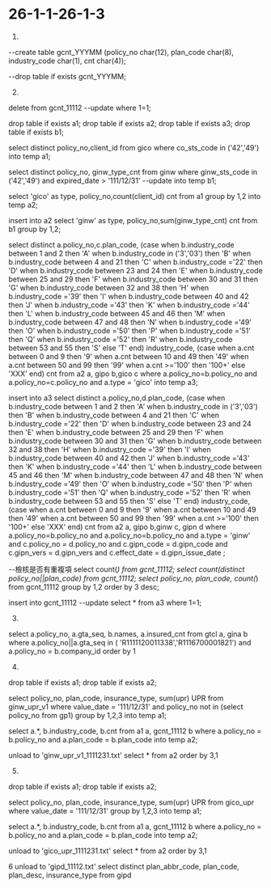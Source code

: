 # 26-1-1-26-1-3

1.
--create table gcnt_YYYMM
(policy_no            char(12),
plan_code            char(8),
industry_code        char(1),
cnt                  char(4));


--drop table if exists gcnt_YYYMM;

2.
delete from gcnt_11112  --update
where 1=1;

drop table if exists a1;
drop table if exists a2;
drop table if exists a3;
drop table if exists b1;


select distinct policy_no,client_id
from gico
where co_sts_code in ('42','49')
into temp a1;

select distinct policy_no, ginw_type_cnt
from ginw
where ginw_sts_code in ('42','49')
and expired_date > '111/12/31'  --update
into temp b1;

select 'gico' as type, policy_no,count(client_id) cnt
from a1
group by 1,2
into temp a2;

insert into a2
select 'ginw' as type, policy_no,sum(ginw_type_cnt) cnt
from b1
group by 1,2;

select distinct 
a.policy_no,c.plan_code,
(case when b.industry_code between 1 and 2 then 'A'
when b.industry_code in ('3','03') then 'B'
when b.industry_code between 4 and 21 then 'C'
when b.industry_code ='22' then 'D'
when b.industry_code between 23 and 24 then 'E'
when b.industry_code between 25 and 29 then 'F'
when b.industry_code between 30 and 31 then 'G'
when b.industry_code between 32 and 38 then 'H'
when b.industry_code ='39' then 'I'
when b.industry_code between 40 and 42 then 'J'
when b.industry_code ='43' then 'K'
when b.industry_code ='44' then 'L'
when b.industry_code between 45 and 46 then 'M'
when b.industry_code between 47 and 48 then 'N'
when b.industry_code ='49' then 'O'
when b.industry_code ='50' then 'P'
when b.industry_code ='51' then 'Q'
when b.industry_code ='52' then 'R'
when b.industry_code between 53 and 55 then 'S'
else 'T' end) industry_code,
(case when a.cnt between 0 and 9 then '9'
when a.cnt between 10 and 49 then '49'
when a.cnt between 50 and 99 then '99'
when a.cnt >='100' then '100+' else 'XXX' end) cnt
from a2 a, gipo b,gico c
where a.policy_no=b.policy_no
and a.policy_no=c.policy_no
and a.type = 'gico'
into temp a3;

insert into a3 
select distinct 
a.policy_no,d.plan_code,
(case when b.industry_code between 1 and 2 then 'A'
when b.industry_code in ('3','03') then 'B'
when b.industry_code between 4 and 21 then 'C'
when b.industry_code ='22' then 'D'
when b.industry_code between 23 and 24 then 'E'
when b.industry_code between 25 and 29 then 'F'
when b.industry_code between 30 and 31 then 'G'
when b.industry_code between 32 and 38 then 'H'
when b.industry_code ='39' then 'I'
when b.industry_code between 40 and 42 then 'J'
when b.industry_code ='43' then 'K'
when b.industry_code ='44' then 'L'
when b.industry_code between 45 and 46 then 'M'
when b.industry_code between 47 and 48 then 'N'
when b.industry_code ='49' then 'O'
when b.industry_code ='50' then 'P'
when b.industry_code ='51' then 'Q'
when b.industry_code ='52' then 'R'
when b.industry_code between 53 and 55 then 'S'
else 'T' end) industry_code,
(case when a.cnt between 0 and 9 then '9'
when a.cnt between 10 and 49 then '49'
when a.cnt between 50 and 99 then '99'
when a.cnt >='100' then '100+' else 'XXX' end) cnt
from a2 a, gipo b,ginw c, gipn d
where a.policy_no=b.policy_no
and a.policy_no=b.policy_no
and a.type = 'ginw'
and c.policy_no = d.policy_no
and c.gipn_code = d.gipn_code
and c.gipn_vers = d.gipn_vers
and c.effect_date = d.gipn_issue_date
;

--檢核是否有重複項
select count(*) from gcnt_11112;
select count(distinct policy_no||plan_code) from gcnt_11112;
select policy_no, plan_code, count(*) from gcnt_11112
group by 1,2
order by 3 desc;


insert into gcnt_11112   --update
select * from a3
where 1=1;

3.
select a.policy_no, a.gta_seq, b.names, a.insured_cnt 
from gtcl a, gina b
where a.policy_no||a.gta_seq in (
'R1111120011338','R1116700001821')
and a.policy_no = b.company_id
order by 1

4.
drop table if exists a1;
drop table if exists a2;

select policy_no, plan_code, insurance_type, sum(upr) UPR
from ginw_upr_v1
where value_date = '111/12/31'
and policy_no not in (select policy_no from gp1)
group by 1,2,3
into temp a1;

select a.*, b.industry_code, b.cnt
from a1 a, gcnt_11112 b
where a.policy_no = b.policy_no
and a.plan_code = b.plan_code
into temp a2;

unload to 'ginw_upr_v1_1111231.txt'
select * from a2
order by 3,1

5.
drop table if exists a1;
drop table if exists a2;

select policy_no, plan_code, insurance_type, sum(upr) UPR
from gico_upr
where value_date = '111/12/31'
group by 1,2,3
into temp a1;

select a.*, b.industry_code, b.cnt
from a1 a, gcnt_11112 b
where a.policy_no = b.policy_no
and a.plan_code = b.plan_code
into temp a2;

unload to 'gico_upr_1111231.txt'
select * from a2
order by 3,1

6
unload to 'gipd_11112.txt'
select distinct plan_abbr_code, plan_code, plan_desc, insurance_type
from gipd


